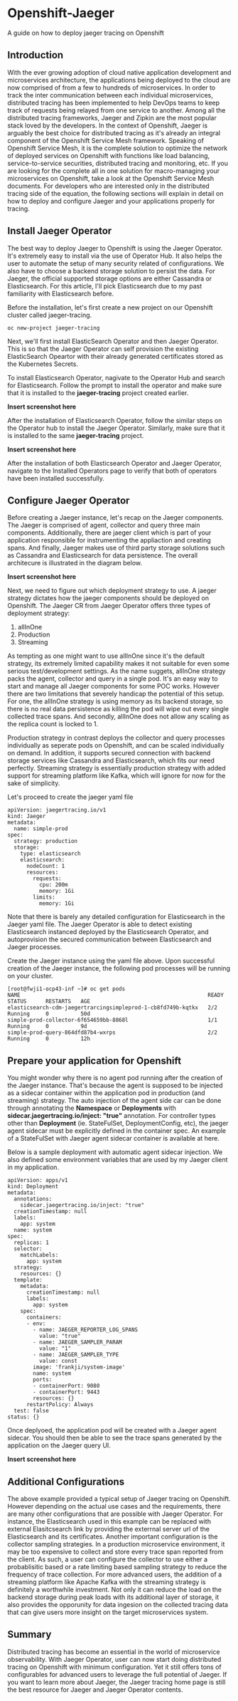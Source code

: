 # Openshift-Jaeger
A guide on how to deploy jaeger tracing on Openshift

## Introduction

With the ever growing adoption of cloud native application development and microservices architecture, the applications being deployed to the cloud are now comprised of from a few to hundreds of microservices. In order to track the inter communication between each individual microservices, distributed tracing has been implemented to help DevOps teams to keep track of requests being relayed from one service to another. Among all the distributed tracing frameworks, Jaeger and Zipkin are the most popular stack loved by the developers. In the context of Openshift, Jaeger is arguably the best choice for distributed tracing as it's already an integral component of the Openshift Service Mesh framework. Speaking of Openshift Service Mesh, it is the complete solution to optimize the network of deployed services on Openshift with functions like load balancing, service-to-service securities, distributed tracing and monitoring, etc. If you are looking for the complete all in one solution for macro-managing your microservices on Openshift, take a look at the Openshift Service Mesh documents. For developers who are interested only in the distributed tracing side of the equation, the following sections will explain in detail on how to deploy and configure Jaeger and your applications properly for tracing.

## Install Jaeger Operator

The best way to deploy Jaeger to Openshift is using the Jaeger Operator. It's extremely easy to install via the use of Operator Hub. It also helps the user to automate the setup of many security related of configurations. We also have to choose a backend storage solution to persist the data. For Jaeger, the official supported storage options are either Cassandra or Elasticsearch. For this article, I'll pick Elasticsearch due to my past familiarity with Elasticsearch before. 

Before the installation, let's first create a new project on our Openshift cluster called jaeger-tracing.
```
oc new-project jaeger-tracing
```

Next, we'll first install ElasticSearch Operator and then Jaeger Operator. This is so that the Jaeger Operator can self provision the existing ElasticSearch Opeartor with their already generated certificates stored as the Kubernetes Secrets.

To install Elasticsearch Operator, nagivate to the Operator Hub and search for Elasticsearch. Follow the prompt to install the operator and make sure that it is installed to the **jaeger-tracing** project created earlier. 

**Insert screenshot here**

After the installation of Elasticsearch Operator, follow the similar steps on the Operator hub to install the Jaeger Operator. Similarly, make sure that it is installed to the same **jaeger-tracing** project.

**Insert screenshot here**

After the installation of both Elasticsearch Operator and Jaeger Operator, navigate to the Installed Operators page to verify that both of operators have been installed successfully.

## Configure Jaeger Operator

Before creating a Jaeger instance, let's recap on the Jaeger components. The Jaeger is comprised of agent, collector and query three main components. Additionally, there are jaeger client which is part of your application responsible for instrumenting the appliaction and creating spans. And finally, Jaeger makes use of third party storage solutions such as Cassandra and Elasticsearch for data persistence. The overall architecure is illustrated in the diagram below.

**Insert screenshot here**

Next, we need to figure out which deployment strategy to use. A jaeger strategy dictates how the jaeger components should be deployed on Openshift. The Jaeger CR from Jaeger Operator offers three types of deployment strategy:
1. allInOne
2. Production
3. Streaming

As tempting as one might want to use allInOne since it's the default strategy, its extremely limited capability makes it not suitable for even some serious test/development settings. As the name suggets, allInOne strategy packs the agent, collector and query in a single pod. It's an easy way to start and manage all Jaeger components for some POC works. However there are two limitations that severely handicap the potential of this setup. For one, the allInOne strategy is using memory as its backend storage, so there is no real data persistence as killing the pod will wipe out every single collected trace spans. And secondly, allInOne does not allow any scaling as the replica count is locked to 1.

Production strategy in contrast deploys the collector and query processes individually as seperate pods on Openshift, and can be scaled individually on demand. In addition, it supports secured connection with backend storage services like Cassandra and Elasticsearch, which fits our need perfectly. Streaming strategy is essentially production strategy with added support for streaming platform like Kafka, which will ignore for now for the sake of simplicity.

Let's proceed to create the jaeger yaml file

```
apiVersion: jaegertracing.io/v1
kind: Jaeger
metadata:
  name: simple-prod
spec:
  strategy: production
  storage:
    type: elasticsearch
    elasticsearch:
      nodeCount: 1
      resources:
        requests:
          cpu: 200m
          memory: 1Gi
        limits:
          memory: 1Gi
```

Note that there is barely any detailed configuration for Elasticsearch in the Jaeger yaml file. The Jaeger Operator is able to detect existing Elasticsearch instanced deployed by the Elasticsearch Operator, and autoprovision the secured communication between Elasticsearch and Jaeger processes.

Create the Jaeger instance using the yaml file above. Upon successful creation of the Jaeger instance, the following pod processes will be running on your cluster.

```
[root@fwji1-ocp43-inf ~]# oc get pods
NAME                                                           READY   STATUS      RESTARTS   AGE
elasticsearch-cdm-jaegertrarcingsimpleprod-1-cb8fd749b-kqtkx   2/2     Running     0          50d
simple-prod-collector-6f654659bb-8868l                         1/1     Running     0          9d
simple-prod-query-864dfd87b4-wxrps                             2/2     Running     0          12h
```

## Prepare your application for Openshift

You might wonder why there is no agent pod running after the creation of the Jaeger instance. That's because the agent is supposed to be injected as a sidecar container within the application pod in production (and streaming) strategy. The auto injection of the agent side car can be done through annotating the **Namespace** or **Deployments** with **sidecar.jaegertracing.io/inject: "true"** annotation. For controller types other than **Deployment** (ie. StateFulSet, DeploymentConfig, etc), the jaeger agent sidecar must be explicitly defined in the container spec. An example of a StateFulSet with Jaeger agent sidecar container is available at here.

Below is a sample deployment with automatic agent sidecar injection. We also defined some environment variables that are used by my Jaeger client in my application.

```
apiVersion: apps/v1
kind: Deployment
metadata:
  annotations:
    sidecar.jaegertracing.io/inject: "true"
  creationTimestamp: null
  labels:
    app: system
  name: system
spec:
  replicas: 1
  selector:
    matchLabels:
      app: system
  strategy:
    resources: {}
  template:
    metadata:
      creationTimestamp: null
      labels:
        app: system
    spec:
      containers:
      - env:
        - name: JAEGER_REPORTER_LOG_SPANS
          value: "true"
        - name: JAEGER_SAMPLER_PARAM
          value: "1"
        - name: JAEGER_SAMPLER_TYPE
          value: const
        image: 'frankji/system-image'
        name: system
        ports:
        - containerPort: 9080
        - containerPort: 9443
        resources: {}
      restartPolicy: Always
  test: false
status: {}
```
Once deplyoed, the application pod will be created with a Jaeger agent sidecar. You should then be able to see the trace spans generated by the application on the Jaeger query UI.

**Insert screenshot here**

## Additional Configurations

The above example provided a typical setup of Jaeger tracing on Openshift. However depending on the actual use cases and the requirements, there are many other configurations that are possible with Jaeger Operator. For instance, the Elasticsearch used in this example can be replaced with external Elasitcsearch link by providing the exterrnal server url of the Elasticsearch and its certificates. Another important configuration is the collector sampling strategies. In a production microservice environment, it may be too expensive to collect and store every trace span reported from the client. As such, a user can configure the collector to use either a probablisitic based or a rate limiting based sampling strategy to reduce the frequency of trace collection. For more advanced users, the addition of a streaming platform like Apache Kafka with the streaming strategy is definitely a worthwhile investment. Not only it can reduce the load on the backend storage during peak loads with its additional layer of storage, it also provides the opporunity for data ingesion on the collected tracing data that can give users more insight on the target microservices system.

## Summary

Distributed tracing has become an essential in the world of microservice observability. With Jaeger Operator, user can now start doing distributed tracing on Openshift with minimum configuration. Yet it still offers tons of configurables for advanced users to leverage the full potential of Jaeger. If you want to learn more about Jaeger, the Jaeger tracing home page is still the best resource for Jaeger and Jaeger Operator contents. 
